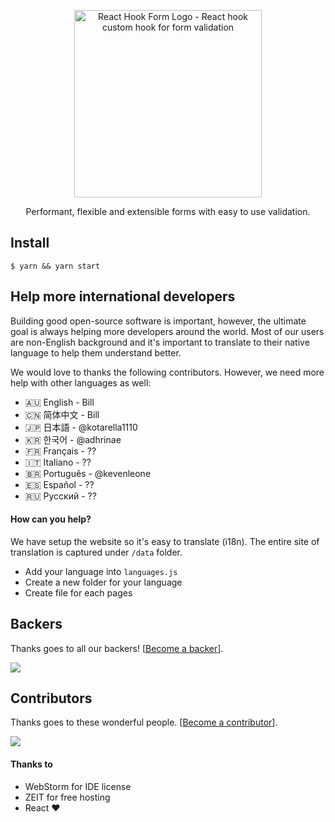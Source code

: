 <div align="center">
    <p align="center">
        <a href="https://react-hook-form.com" title="React Hook Form - Simple React forms validation">
            <img src="https://raw.githubusercontent.com/bluebill1049/react-hook-form/master/website/logo.png" alt="React Hook Form Logo - React hook custom hook for form validation" width="300px" />
        </a>
    </p>
</div>

<p align="center">Performant, flexible and extensible forms with easy to use validation.</p>

## Install

    $ yarn && yarn start
    
## Help more international developers
    
Building good open-source software is important, however, the ultimate goal is always helping more developers around the world. Most of our users are non-English background and it's important to translate to their native language to help them understand better. 
    
We would love to thanks the following contributors. However, we need more help with other languages as well: 
    
- 🇦🇺 English - Bill
- 🇨🇳 简体中文 - Bill
- 🇯🇵 日本語 - @kotarella1110
- 🇰🇷 한국어 - @adhrinae
- 🇫🇷 Français - ??
- 🇮🇹 Italiano - ??
- 🇧🇷 Português - @kevenleone
- 🇪🇸 Español - ??
- 🇷🇺 Русский - ??

#### How can you help?

We have setup the website so it's easy to translate (i18n). The entire site of translation is captured under `/data` folder.

- Add your language into `languages.js`
- Create a new folder for your language
- Create file for each pages

## Backers

Thanks goes to all our backers! [[Become a backer](https://opencollective.com/react-hook-form#backer)].

<a href="https://opencollective.com/react-hook-form#backers">
    <img src="https://opencollective.com/react-hook-form/backers.svg?width=950" />
</a>

## Contributors

Thanks goes to these wonderful people. [[Become a contributor](CONTRIBUTING.md)].

<a href="https://github.com/react-hook-form/react-hook-form/graphs/contributors">
    <img src="https://opencollective.com/react-hook-form/contributors.svg?width=950" />
</a>
    
#### Thanks to 

* WebStorm for IDE license
* ZEIT for free hosting 
* React ❤️
